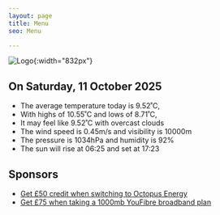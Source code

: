 ```yaml
---
layout: page
title: Menu
seo: Menu

---
```


![Logo](/images/logo.jpg){:width="832px"}

<!-- weather_marker starts -->
## On Saturday, 11 October 2025

- The average temperature today is 9.52˚C,
- With highs of 10.55˚C and lows of 8.71˚C,
- It may feel like 9.52˚C with overcast clouds
- The wind speed is 0.45m/s and visibility is 10000m
- The pressure is 1034hPa and humidity is 92%
- The sun will rise at 06:25 and set at 17:23

<!-- weather_marker ends -->

## Sponsors

- [Get £50 credit when switching to Octopus Energy](https://bit.ly/3oD1nnS)
- [Get £75 when taking a 1000mb YouFibre broadband plan](https://aklam.io/91zWhU?)
